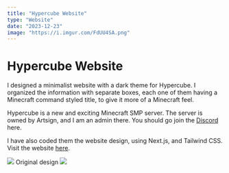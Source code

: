 ```yaml
---
title: "Hypercube Website"
type: "Website"
date: "2023-12-23"
image: "https://i.imgur.com/FdUU4SA.png"
---
```

# Hypercube Website

I designed a minimalist website with a dark theme for Hypercube. I organized the information with separate boxes, each one of them having a Minecraft command styled title, to give it more of a Minecraft feel.

Hypercube is a new and exciting Minecraft SMP server. The server is owned by Artsign, and I am an admin there. You should go join the [Discord](https://discord.gg/44mrva5Hxu) here.

I have also coded them the website design, using Next.js, and Tailwind CSS. Visit the website [here](https://www.hypercubemc.com/).

![](https://i.imgur.com/nlIzgTd.png)
Original design
![](https://i.imgur.com/qj84f2Z.png)
